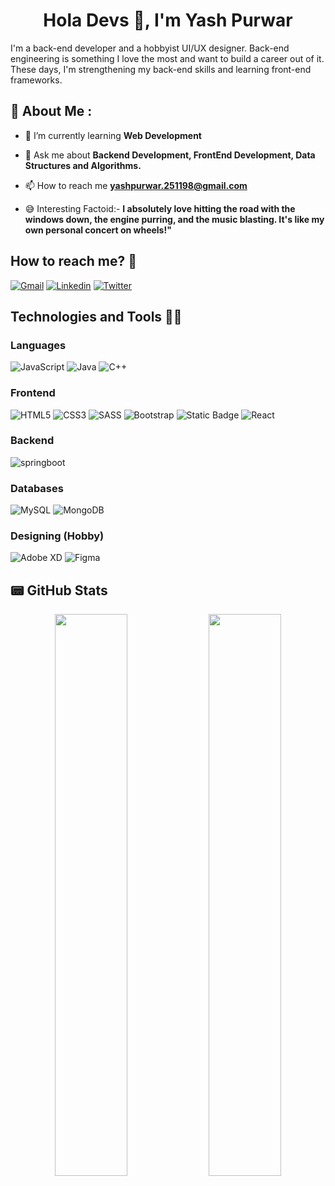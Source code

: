 <h1 align="center">Hola Devs 👋, I'm Yash Purwar</h1>

 I'm a back-end developer and a hobbyist UI/UX designer. Back-end engineering is something I love the most and want to build a career out of it. These days, I'm strengthening my back-end skills and learning front-end frameworks.
## 💫 About Me :

- 🌱 I’m currently learning **Web Development**

- 💬 Ask me about **Backend Development, FrontEnd Development, Data Structures and Algorithms.**

- 📫 How to reach me **yashpurwar.251198@gmail.com**

- 😅 Interesting Factoid:-   **I absolutely love hitting the road with the windows down, the engine purring, and the music blasting. It's like my own  personal concert on wheels!"**

## How to reach me? 🤙

[![Gmail](https://img.shields.io/badge/Gmail-D14836?style=for-the-badge&logo=gmail&logoColor=white)](https://nayan251198@gmail.com) [![Linkedin](https://img.shields.io/badge/LinkedIn-0077B5?style=for-the-badge&logo=linkedin&logoColor=white)](https://www.linkedin.com/in/yash-purwar-51ba32243/) [![Twitter](https://img.shields.io/badge/Twitter-1DA1F2?style=for-the-badge&logo=twitter&logoColor=white)](https://twitter.com/YashPurwar18)

## Technologies and Tools 👨‍💻
### Languages
<img alt="JavaScript" src="https://img.shields.io/badge/javascript-%23323330.svg?style=for-the-badge&logo=javascript&logoColor=%23F7DF1E"/> ![Java](https://img.shields.io/badge/java-%23ED8B00.svg?style=for-the-badge&logo=openjdk&logoColor=white) ![C++](https://img.shields.io/badge/c++-%2300599C.svg?style=for-the-badge&logo=c%2B%2B&logoColor=white)

### Frontend
<img alt="HTML5" src="https://img.shields.io/badge/html5-%23E34F26.svg?style=for-the-badge&logo=html5&logoColor=white"/> <img alt="CSS3" src="https://img.shields.io/badge/css3-%231572B6.svg?style=for-the-badge&logo=css3&logoColor=white"/> <img alt="SASS" src="https://img.shields.io/badge/SASS-hotpink.svg?style=for-the-badge&logo=SASS&logoColor=white"/> <img alt="Bootstrap" src="https://img.shields.io/badge/bootstrap-%23563D7C.svg?style=for-the-badge&logo=bootstrap&logoColor=white"/> <img alt="Static Badge" src="https://img.shields.io/badge/TailWindCSS-blue?style=for-the-badge&logo=TailwindCss"> <img alt="React" src="https://img.shields.io/badge/react-%2320232a.svg?style=for-the-badge&logo=react&logoColor=%2361DAFB"/>

### Backend
<img alt="springboot" src="https://img.shields.io/badge/Spring-Boot?style=for-the-badge&logo=spring&logoColor=white&logoSize=auto"/>

### Databases
<img alt="MySQL" src="https://img.shields.io/badge/mysql-%2300f.svg?style=for-the-badge&logo=mysql&logoColor=white"/> <img alt="MongoDB" src ="https://img.shields.io/badge/MongoDB-%234ea94b.svg?style=for-the-badge&logo=mongodb&logoColor=white"/>

### Designing (Hobby)
<img alt="Adobe XD" src="https://img.shields.io/badge/adobexd-%23FF26BE.svg?style=for-the-badge&logo=adobexd&logoColor=white"/> <img alt="Figma" src="https://img.shields.io/badge/figma-%23F24E1E.svg?style=for-the-badge&logo=figma&logoColor=white"/>



## 📟 GitHub Stats
<p align="center">
	<img width="48%" src="https://github-readme-stats.vercel.app/api?username=yash-purwar2004&show_icons=true&theme=vue" />
	<img width="48%" src="https://github-readme-streak-stats.herokuapp.com/?user=yash-purwar2004&theme=vue" />
</p>
